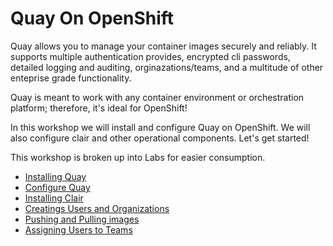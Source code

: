 # Quay On OpenShift


Quay allows you to manage your container images securely and reliably. It supports multiple authentication provides, encrypted cli passwords, detailed logging and auditing, orginazations/teams, and a multitude of other enteprise grade functionality.

Quay is meant to work with any container environment or orchestration platform; therefore, it's ideal for OpenShift!

In this workshop we will install and configure Quay on OpenShift. We will also configure clair and other operational components. Let's get started!

This workshop is broken up into Labs for easier consumption.

* [Installing Quay](labs/0.installingquay.md)
* [Configure Quay](labs/1.configurequay.md)
* [Installing Clair](labs/2.installingclair.md)
* [Creatings Users and Organizations](labs/3.usersandorgs.md)
* [Pushing and Pulling images](labs/4.pushingandpulling.md)
* [Assigning Users to Teams](labs/5.userstoteams.md)
